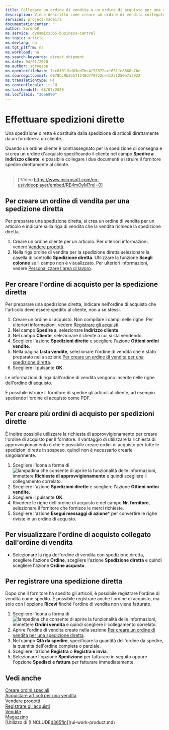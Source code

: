 ```yaml
---
title: Collegare un ordine di vendita a un ordine di acquisto per una spedizione diretta | Documenti Microsoft
description: Viene descritto come creare un ordine di vendita collegato a un ordine di acquisto per consentire la spedizione diretta dal fornitore al cliente.
services: project-madeira
documentationcenter: ''
author: SorenGP
ms.service: dynamics365-business-central
ms.topic: article
ms.devlang: na
ms.tgt_pltfrm: na
ms.workload: na
ms.search.keywords: direct shipment
ms.date: 04/01/2020
ms.author: sgroespe
ms.openlocfilehash: 7cc6101fbd63ed7bc4f92372acf651fe8868c7be
ms.sourcegitcommit: 6078bc9b2b571248d779722ce4125f250e7a3922
ms.translationtype: HT
ms.contentlocale: it-CH
ms.lasthandoff: 08/07/2020
ms.locfileid: "3666990"
---
```

# <a name="make-drop-shipments"></a>Effettuare spedizioni dirette
Una spedizione diretta è costituita dalla spedizione di articoli direttamente da un fornitore a un cliente.

Quando un ordine cliente è contrassegnato per la spedizione di consegna e si crea un ordine d'acquisto specificando il cliente nel campo **Spedire a** **Indirizzo cliente**, è possibile collegare i due documenti e istruire il fornitore spedire direttamente al cliente.
<br><br>  
  
> [!Video https://www.microsoft.com/en-us/videoplayer/embed/RE4mOyM?rel=0]

## <a name="to-create-a-sales-order-for-drop-shipment"></a>Per creare un ordine di vendita per una spedizione diretta
Per preparare una spedizione diretta, si crea un ordine di vendita per un articolo e indicare sulla riga di vendita che la vendita richiede la spedizione diretta.

1. Creare un ordine cliente per un articolo. Per ulteriori informazioni, vedere [Vendere prodotti](sales-how-sell-products.md).
2. Nella riga ordine di vendita per la spedizione diretta selezionare la casella di controllo **Spedizione diretta**. Utilizzare la funzione **Scegli colonne** se il campo non è visualizzato. Per ulteriori informazioni, vedere [Personalizzare l'area di lavoro](ui-personalization-user.md).

## <a name="to-create-the-purchase-order-for-drop-shipment"></a>Per creare l'ordine di acquisto per la spedizione diretta
Per preparare una spedizione diretta, indicare nell'ordine di acquisto che l'articolo deve essere spedito al cliente, non a se stessi.

1. Creare un ordine di acquisto. Non compilare i campi nelle righe. Per ulteriori informazioni, vedere [Registrare gli acquisti](purchasing-how-record-purchases.md).
2. Nel campo **Spedire a**, selezionare **Indirizzo cliente**.
3. Nel campo **Cliente**, selezionare il cliente a cui si sta vendendo.
3. Scegliere l'azione **Spedizioni dirette** e scegliere l'azione **Ottieni ordini vendite**.
4. Nella pagina **Lista vendite**, selezionare l'ordine di vendita che è stato preparato nella sezione [Per creare un ordine di vendita per una spedizione diretta](sales-how-drop-shipment.md#to-create-a-sales-order-for-drop-shipment).
5. Scegliere il pulsante **OK**.

Le informazioni di riga dall'ordine di vendita vengono inserite nelle righe dell'ordine di acquisto.

È possibile istruire il fornitore di spedire gli articoli al cliente, ad esempio spedendo l'ordine di acquisto come PDF.     

## <a name="to-create-multiple-purchase-orders-for-drop-shipments"></a>Per creare più ordini di acquisto per spedizioni dirette
È inoltre possibile utilizzare la richiesta di approvvigionamento per creare l'ordine di acquisto per il fornitore. Il vantaggio di utilizzare la richiesta di approvvigionamento è che è possibile creare ordini di acquisto per tutte le spedizioni dirette in sospeso, quindi non è necessario crearle singolarmente.

1. Scegliere l'icona a forma di ![lampadina che consente di aprire la funzionalità delle informazioni](media/ui-search/search_small.png "Informazioni sull'operazione che si desidera eseguire"), immettere **Richieste di approvvigionamento** e quindi scegliere il collegamento correlato.
2. Scegliere l'azione **Spedizioni dirette** e scegliere l'azione **Ottieni ordini vendite**.
3. Scegliere il pulsante **OK**.
4. Rivedere le righe dell'ordine di acquisto e nel campo **Nr. fornitore**, selezionare il fornitore che fornisce le merci richieste. 
5. Scegliere l'azione **Esegui messaggi di azione*** per convertire le righe riviste in un ordine di acquisto.

## <a name="to-view-the-linked-purchase-order-from-the-sales-order"></a>Per visualizzare l'ordine di acquisto collegato dall'ordine di vendita
* Selezionare la riga dell'ordine di vendita con spedizione diretta, scegliere l'azione **Ordine**, scegliere l'azione **Spedizione diretta** e quindi scegliere l'azione **Ordine acquisto**.

## <a name="to-post-a-drop-shipment"></a>Per registrare una spedizione diretta
Dopo che il fornitore ha spedito gli articoli, è possibile registrare l'ordine di vendita come spedito. È possibile registrare anche l'ordine di acquisto, ma solo con l'opzione **Ricevi** finché l'ordine di vendita non viene fatturato.

1. Scegliere l'icona a forma di ![lampadina che consente di aprire la funzionalità delle informazioni](media/ui-search/search_small.png "Informazioni sull'operazione che si desidera eseguire"), immettere **Ordini vendita** e quindi scegliere il collegamento correlato.
2. Aprire l'ordine di vendita creato nella sezione [Per creare un ordine di vendita per una spedizione diretta](sales-how-drop-shipment.md#to-create-a-sales-order-for-drop-shipment).
3. Nel campo **Qtà da spedire**, specificare la quantità dell'ordine da spedire, la quantità dell'ordine completa o parziale.
4. Scegliere l'azione **Registra** o **Registra e invia**.
5. Selezionare l'opzione **Spedizione** per fatturare in seguito oppure l'opzione **Spedisci e fattura** per fatturare immediatamente.

## <a name="see-also"></a>Vedi anche
[Creare ordini speciali](sales-how-to-create-special-orders.md)  
[Acquistare articoli per una vendita](purchasing-how-purchase-products-sale.md)  
[Vendere prodotti](sales-how-sell-products.md)  
[Registrare gli acquisti](purchasing-how-record-purchases.md)  
[Vendite](sales-manage-sales.md)  
[Magazzino](inventory-manage-inventory.md)  
[Utilizzo di [!INCLUDE[d365fin](includes/d365fin_md.md)]](ui-work-product.md)
